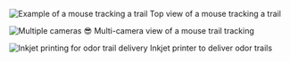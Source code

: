 
![Example of a mouse tracking a trail](data/Trailtracking_top1_c.gif)
Top view of a mouse tracking a trail


![Multiple cameras :sunglasses:](data/Trailtracking_3views_c.gif)
Multi-camera view of a mouse trail tracking

![Inkjet printing for odor trail delivery](data/Printer_video.gif)
Inkjet printer to deliver odor trails
